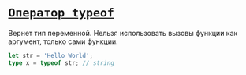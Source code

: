 # [`Оператор typeof`](../index.md)

Вернет тип переменной. Нельзя использовать вызовы функции как аргумент, только сами функции.

```ts
let str = 'Hello World';
type x = typeof str; // string
```
